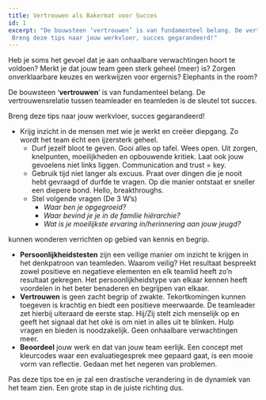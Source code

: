 ```yaml
---
title: Vertrouwen als Bakermat voor Succes
id: 1
excerpt: "De bouwsteen ‘vertrouwen’ is van fundamenteel belang. De vertrouwensrelatie tussen teamleader en teamleden is de sleutel tot succes.
 Breng deze tips naar jouw werkvloer, succes gegarandeerd!"
---
```


Heb je soms het gevoel dat je aan onhaalbare verwachtingen hoort te voldoen? Merkt je dat jouw team geen sterk geheel (meer) is? Zorgen onverklaarbare keuzes en werkwijzen voor ergernis? Elephants in the room?

De bouwsteen ‘**vertrouwen**’ is van fundamenteel belang. De vertrouwensrelatie tussen teamleader en teamleden is de sleutel tot succes.

Breng deze tips naar jouw werkvloer, succes gegarandeerd!

- Krijg inzicht in de mensen met wie je werkt en creëer diepgang. Zo wordt het team écht een ijzersterk geheel.
  - Durf jezelf bloot te geven. Gooi alles op tafel. Wees open. Uit zorgen, knelpunten, moeilijkheden en opbouwende kritiek. Laat ook jouw gevoelens niet links liggen. Communication and trust = key.
  - Gebruik tijd niet langer als excuus. Praat over dingen die je nooit hebt gevraagd of durfde te vragen. Op die manier ontstaat er sneller een diepere bond. Hello, breakthroughs.
  - Stel volgende vragen (De 3 W’s)
    - *Waar ben je opgegroeid?*
    - *Waar bevind je je in de familie hiërarchie?*
    - *Wat is je moeilijkste ervaring in/herinnering aan jouw jeugd?*

kunnen wonderen verrichten op gebied van kennis en begrip.

- **Persoonlijkheidstesten** zijn een veilige manier om inzicht te krijgen in het denkpatroon van teamleden. Waarom veilig? Het resultaat bespreekt zowel positieve en negatieve elementen en elk teamlid heeft zo’n resultaat gekregen. Het persoonlijkheidstype van elkaar kennen heeft voordelen in het beter benaderen en begrijpen van elkaar.
- **Vertrouwen** is geen zacht begrip of zwakte. Tekortkomingen kunnen toegeven is krachtig en biedt een positieve meerwaarde. De teamleader zet hierbij uiteraard de eerste stap. Hij/Zij stelt zich menselijk op en geeft het signaal dat het oké is om niet in alles uit te blinken. Hulp vragen en bieden is noodzakelijk. Geen onhaalbare verwachtingen meer.
- **Beoordeel** jouw werk en dat van jouw team eerlijk. Een concept met kleurcodes waar een evaluatiegesprek mee gepaard gaat, is een mooie vorm van reflectie. Gedaan met het negeren van problemen.

Pas deze tips toe en je zal een drastische verandering in de dynamiek van het team zien. Een grote stap in de juiste richting dus.
